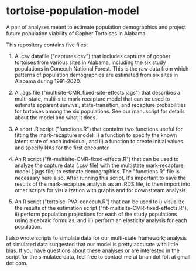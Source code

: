 # tortoise-population-model
A pair of analyses meant to estimate population demographics and project future population viability of Gopher Tortoises in Alabama.

This repository contains five files: 

1) A .csv datafile ("captures.csv") that includes captures of gopher tortoises from various sites in Alabama, including the six study populations in Conecuh National Forest. This is the raw data from which patterns of population demographics are estimated from six sites in Alabama during 1991-2020.

2) A .jags file ("multisite-CMR_fixed-site-effects.jags") that describes a multi-state, multi-site mark-recapture model that can be used to estimate apparent survival, state-transition, and recapture probabilities for tortoises among the six populations. See our manuscript for details about the model and what it does. 

3) A short .R script ("functions.R") that contains two functions useful for fitting the mark-recapture model: i) a function to specify the known latent state of each individual, and ii) a function to create initial values and specify NAs for the first encounter 

4) An R script ("fit-multisite-CMR-fixed-effects.R") that can be used to analyze the capture data (.csv file) with the multistate mark-recapture model (.jags file) to estimate demographics. The "functions.R" file is necessary here also. After running this script, it's important to save the results of the mark-recapture analysis as an .RDS file, to then import into other scripts for visualization with graphs and for downstream analysis. 

5) An R script ("tortoise-PVA-conecuh.R") that can be used to i) visualize the results of the estimation script ("fit-multisite-CMR-fixed-effects.R"), ii) perform population projections for each of the study populations using algebraic formulas, and iii) perform an elasticity analysis for each population. 

I also wrote scripts to simulate data for our multi-state framework; analysis of simulated data suggested that our model is pretty accurate with little bias. If you have questions about these analyses or are interested in the script for the simulated data, feel free to contact me at brian dot folt at gmail dot com. 

